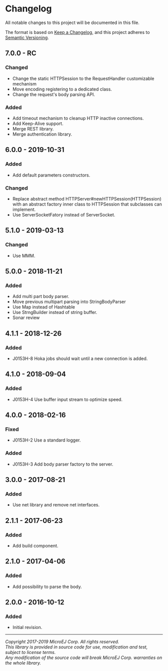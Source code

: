 # Changelog

All notable changes to this project will be documented in this file.

The format is based on [Keep a Changelog](https://keepachangelog.com/en/1.0.0/),
and this project adheres to [Semantic Versioning](https://semver.org/spec/v2.0.0.html).

## 7.0.0 - RC

### Changed

  - Change the static HTTPSession to the RequestHandler customizable mechanism
  - Move encoding registering to a dedicated class.
  - Change the request's body parsing API.

### Added

  - Add timeout mechanism to cleanup HTTP inactive connections.
  - Add Keep-Alive support.
  - Merge REST library.
  - Merge authentication library.

## 6.0.0 - 2019-10-31

### Added

  - Add default parameters constructors.

### Changed

  - Replace abstract method HTTPServer#newHTTPSession(HTTPSession) with an abstract factory inner class to HTTPSession that subclasses can implement.
  - Use ServerSocketFatory instead of ServerSocket.

## 5.1.0 - 2019-03-13

### Changed

  - Use MMM.

## 5.0.0 - 2018-11-21

### Added

  - Add multi part body parser.
  - Move previous multipart parsing into StringBodyParser
  - Use Map instead of Hashtable
  - Use StrngBuilder instead of string buffer.
  - Sonar review
  
## 4.1.1 - 2018-12-26

### Added

  - J0153H-8 Hoka jobs should wait until a new connection is added.

## 4.1.0 - 2018-09-04

### Added

  - J0153H-4 Use buffer input stream to optimize speed.
  
## 4.0.0 - 2018-02-16

### Fixed

  - J0153H-2 Use a standard logger.
  
### Added

  - J0153H-3 Add body parser factory to the server.
  
## 3.0.0 - 2017-08-21

### Added

  - Use net library and remove net interfaces.

## 2.1.1 - 2017-06-23

### Added

  - Add build component.
  
## 2.1.0 - 2017-04-06

### Added

  - Add possibility to parse the body.
  
## 2.0.0 - 2016-10-12

### Added

  - Initial  revision.
  
---  
_Copyright 2017-2019 MicroEJ Corp. All rights reserved._  
_This library is provided in source code for use, modification and test, subject to license terms._  
_Any modification of the source code will break MicroEJ Corp. warranties on the whole library._  